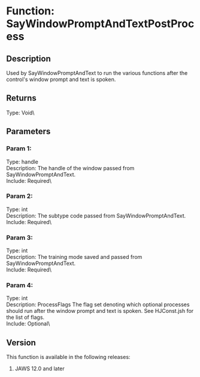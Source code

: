 # Function: SayWindowPromptAndTextPostProcess

## Description

Used by SayWindowPromptAndText to run the various functions after the
control\'s window prompt and text is spoken.

## Returns

Type: Void\

## Parameters

### Param 1:

Type: handle\
Description: The handle of the window passed from
SayWindowPromptAndText.\
Include: Required\

### Param 2:

Type: int\
Description: The subtype code passed from SayWindowPromptAndText.\
Include: Required\

### Param 3:

Type: int\
Description: The training mode saved and passed from
SayWindowPromptAndText.\
Include: Required\

### Param 4:

Type: int\
Description: ProcessFlags The flag set denoting which optional processes
should run after the window prompt and text is spoken. See HJConst.jsh
for the list of flags.\
Include: Optional\

## Version

This function is available in the following releases:

1.  JAWS 12.0 and later
